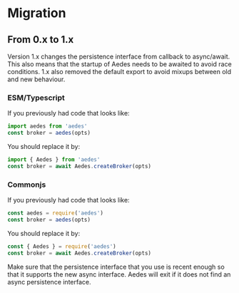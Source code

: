 # Migration

## From 0.x to 1.x

Version 1.x changes the persistence interface from callback to async/await.
This also means that the startup of Aedes needs to be awaited to avoid race
 conditions. 1.x also removed the default export to avoid mixups between old
  and new behaviour.

### ESM/Typescript

If you previously had code that looks like:

```js
import aedes from 'aedes'
const broker = aedes(opts)
```

You should replace it by:

```js
import { Aedes } from 'aedes'
const broker = await Aedes.createBroker(opts)
```

### Commonjs

If you previously had code that looks like:

```js
const aedes = require('aedes')
const broker = aedes(opts)
```

You should replace it by:

```js
const { Aedes } = require('aedes')
const broker = await Aedes.createBroker(opts)
```

Make sure that the persistence interface that you use is recent enough so that
it supports the new async interface. Aedes will exit if it does not find an
async persistence interface.
